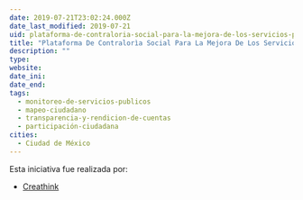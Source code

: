 ```yaml
---
date: 2019-07-21T23:02:24.000Z
date_last_modified: 2019-07-21
uid: plataforma-de-contraloria-social-para-la-mejora-de-los-servicios-publicos-municipales
title: "Plataforma De Contralorìa Social Para La Mejora De Los Servicios Pùblicos Municipales"
description: ""
type: 
website: 
date_ini: 
date_end: 
tags:
  - monitoreo-de-servicios-publicos
  - mapeo-ciudadano
  - transparencia-y-rendicion-de-cuentas
  - participación-ciudadana
cities: 
  - Ciudad de México
---
```


Esta iniciativa fue realizada por:

- [Creathink](/organizaciones/creathink)
